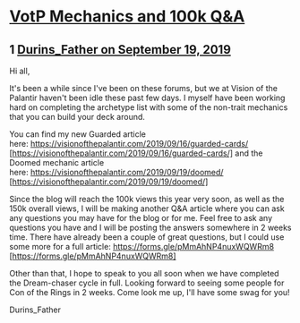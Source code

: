 # [VotP Mechanics and 100k Q&amp;A](https://community.fantasyflightgames.com/topic/300236-votp-mechanics-and-100k-qa/)

## 1 [Durins_Father on September 19, 2019](https://community.fantasyflightgames.com/topic/300236-votp-mechanics-and-100k-qa/?do=findComment&comment=3788920)

Hi all,

It's been a while since I've been on these forums, but we at Vision of the Palantir haven't been idle these past few days. I myself have been working hard on completing the archetype list with some of the non-trait mechanics that you can build your deck around.

You can find my new Guarded article here: https://visionofthepalantir.com/2019/09/16/guarded-cards/ [https://visionofthepalantir.com/2019/09/16/guarded-cards/]
and the Doomed mechanic article here: https://visionofthepalantir.com/2019/09/19/doomed/ [https://visionofthepalantir.com/2019/09/19/doomed/]

Since the blog will reach the 100k views this year very soon, as well as the 150k overall views, I will be making another Q&A article where you can ask any questions you may have for the blog or for me. Feel free to ask any questions you have and I will be posting the answers somewhere in 2 weeks time. There have already been a couple of great questions, but I could use some more for a full article: https://forms.gle/pMmAhNP4nuxWQWRm8 [https://forms.gle/pMmAhNP4nuxWQWRm8]

Other than that, I hope to speak to you all soon when we have completed the Dream-chaser cycle in full. Looking forward to seeing some people for Con of the Rings in 2 weeks. Come look me up, I'll have some swag for you!

Durins_Father

